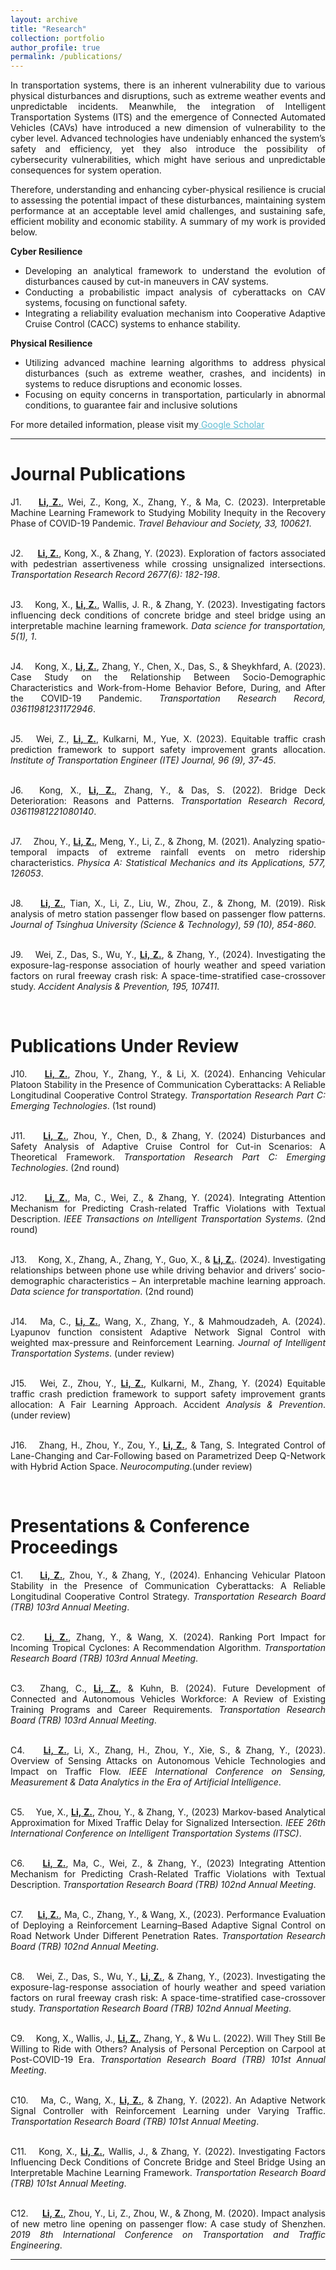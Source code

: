 ```yaml
---
layout: archive
title: "Research"
collection: portfolio
author_profile: true
permalink: /publications/ 
---
```


<div style="text-align: justify"> 
<p> In transportation systems, there is an inherent vulnerability due to various physical disturbances and disruptions, such as extreme weather events and unpredictable incidents. Meanwhile, the integration of Intelligent Transportation Systems (ITS) and the emergence of Connected Automated Vehicles (CAVs) have introduced a new dimension of vulnerability to the cyber level. Advanced technologies have undeniably enhanced the system’s safety and efficiency, yet they also introduce the possibility of cybersecurity vulnerabilities, which might have serious and unpredictable consequences for system operation. </p>

<p>Therefore, understanding and enhancing cyber-physical resilience is crucial to assessing the potential impact of these disturbances, maintaining system performance at an acceptable level amid challenges, and sustaining safe, efficient mobility and economic stability. A summary of my work is provided below.</p>

</div>

<div style="text-align: justify"> 
<b> Cyber Resilience </b>
<ul>
<li>Developing an analytical framework to understand the evolution of disturbances caused by cut-in maneuvers in CAV systems.
</li>
<li>Conducting a probabilistic impact analysis of cyberattacks on CAV systems, focusing on functional safety.</li>
<li>Integrating a reliability evaluation mechanism into Cooperative Adaptive Cruise Control (CACC) systems to enhance stability.</li>
</ul>
</div>

<div style="text-align: justify"> 
<b> Physical Resilience </b>
<ul>
<li>Utilizing advanced machine learning algorithms to address physical disturbances (such as extreme weather, crashes, and incidents) in systems to reduce disruptions and economic losses.</li>

<li>Focusing on equity concerns in transportation, particularly in abnormal conditions, to guarantee fair and inclusive solutions</li>
</ul>
</div>

<p>For more detailed information, please visit my<a href="https://scholar.google.com/citations?user=7dLezg0AAAAJ&hl=en" style="color:#5dbcd2;"> Google Scholar</a> </p>



<hr color="#FFFFFF" />


Journal Publications
======

<div style="text-align: justify"> 
<p> J1. &emsp; <b><u>Li, Z.</u></b>, Wei, Z., Kong, X., Zhang, Y., & Ma, C. (2023). Interpretable Machine Learning Framework to Studying Mobility Inequity in the Recovery Phase of COVID-19 Pandemic. <i>Travel Behaviour and Society, 33, 100621</i>. <br/><br/>

J2. &emsp; <b><u>Li, Z.</u></b>, Kong, X., & Zhang, Y. (2023). Exploration of factors associated with pedestrian assertiveness while crossing unsignalized intersections.  <i>Transportation Research Record 2677(6): 182-198</i>. <br/><br/>

J3. &emsp;Kong, X., <b><u>Li, Z.</u></b>, Wallis, J. R., & Zhang, Y. (2023). Investigating factors influencing deck conditions of concrete bridge and steel bridge using an interpretable machine learning framework. <i>Data science for transportation, 5(1), 1</i>. <br/><br/>


J4. &emsp;Kong, X., <b><u>Li, Z.</u></b>, Zhang, Y., Chen, X., Das, S., & Sheykhfard, A. (2023). Case Study on the Relationship Between Socio-Demographic Characteristics and Work-from-Home Behavior Before, During, and After the COVID-19 Pandemic. <i>Transportation Research Record, 03611981231172946</i>. <br/><br/>


J5. &emsp;Wei, Z., <b><u>Li, Z.</u></b>, Kulkarni, M., Yue, X. (2023). Equitable traffic crash prediction framework to support safety improvement grants allocation.  <i>Institute of Transportation Engineer (ITE) Journal, 96 (9), 37-45</i>. <br/><br/>


J6. &emsp;Kong, X., <b><u>Li, Z.</u></b>, Zhang, Y., & Das, S. (2022). Bridge Deck Deterioration: Reasons and Patterns. <i> Transportation Research Record, 03611981221080140</i>. <br/><br/>


J7. &emsp;Zhou, Y., <b><u>Li, Z.</u></b>, Meng, Y., Li, Z., & Zhong, M. (2021). Analyzing spatio-temporal impacts of extreme rainfall events on metro ridership characteristics. <i> Physica A: Statistical Mechanics and its Applications, 577, 126053</i>. <br/><br/>


J8. &emsp; <b><u>Li, Z.</u></b>, Tian, X., Li, Z., Liu, W., Zhou, Z., & Zhong, M. (2019). Risk analysis of metro station passenger flow based on passenger flow patterns. <i> Journal of Tsinghua University (Science & Technology), 59 (10), 854-860</i>. <br/><br/>


J9. &emsp;Wei, Z., Das, S., Wu, Y., <b><u>Li, Z.</u></b>, & Zhang, Y., (2024). Investigating the exposure-lag-response association of hourly weather and speed variation factors on rural freeway crash risk: A space-time-stratified case-crossover study. <i> Accident Analysis & Prevention, 195, 107411</i>. </p> <br/>
</div>

Publications Under Review
======

<div style="text-align: justify"> 
<p> J10. &emsp; <b><u>Li, Z.</u></b>, Zhou, Y., Zhang, Y., & Li, X. (2024). Enhancing Vehicular Platoon Stability in the Presence of Communication Cyberattacks: A Reliable Longitudinal Cooperative Control Strategy.  <i> Transportation Research Part C: Emerging Technologies</i>. (1st round)<br/><br/>

J11. &emsp; <b><u>Li, Z.</u></b>, Zhou, Y., Chen, D., & Zhang, Y. (2024) Disturbances and Safety Analysis of Adaptive Cruise Control for Cut-in Scenarios: A Theoretical Framework.  <i> Transportation Research Part C: Emerging Technologies</i>. (2nd round)<br/><br/>

J12. &emsp; <b><u>Li, Z.</u></b>, Ma, C., Wei, Z., & Zhang, Y. (2024). Integrating Attention Mechanism for Predicting Crash-related Traffic Violations with Textual Description.  <i> IEEE Transactions on Intelligent Transportation Systems</i>. (2nd round)<br/><br/>

J13. &emsp;Kong, X., Zhang, A., Zhang, Y., Guo, X., & <b><u>Li, Z.</u></b>. (2024). Investigating relationships between phone use while driving behavior and drivers’ socio-demographic characteristics – An interpretable machine learning approach.  <i> Data science for transportation</i>. (2nd round) <br/><br/>

J14. &emsp;Ma, C., <b><u>Li, Z.</u></b>, Wang, X., Zhang, Y., & Mahmoudzadeh, A. (2024). Lyapunov function consistent Adaptive Network Signal Control with weighted max-pressure and Reinforcement Learning.  <i> Journal of Intelligent Transportation Systems</i>. (under review)<br/><br/>

J15. &emsp;Wei, Z., Zhou, Y., <b><u>Li, Z.</u></b>, Kulkarni, M., Zhang, Y. (2024) Equitable traffic crash prediction framework to support safety improvement grants allocation: A Fair Learning Approach. Accident  <i> Analysis & Prevention</i>. (under review)<br/><br/>

J16. &emsp;Zhang, H., Zhou, Y., Zou, Y., <b><u>Li, Z.</u></b>, & Tang, S. Integrated Control of Lane-Changing and Car-Following based on Parametrized Deep Q-Network with Hybrid Action Space.  <i> Neurocomputing</i>.(under review)
</p> <br/>
</div>

Presentations & Conference Proceedings
======

<div style="text-align: justify"> 
<p> C1. &emsp; <b><u>Li, Z.</u></b>, Zhou, Y., & Zhang, Y., (2024). Enhancing Vehicular Platoon Stability in the Presence of Communication Cyberattacks: A Reliable Longitudinal Cooperative Control Strategy. <i>Transportation Research Board (TRB) 103rd Annual Meeting</i>. <br/><br/>

C2. &emsp; <b><u>Li, Z.</u></b>, Zhang, Y., & Wang, X. (2024). Ranking Port Impact for Incoming Tropical Cyclones: A Recommendation Algorithm. <i>  Transportation Research Board (TRB) 103rd Annual Meeting</i>. <br/><br/>

C3. &emsp;Zhang, C., <b><u>Li, Z.</u></b>, & Kuhn, B. (2024). Future Development of Connected and Autonomous Vehicles Workforce: A Review of Existing Training Programs and Career Requirements.  <i> Transportation Research Board (TRB) 103rd Annual Meeting</i>. <br/><br/>

C4. &emsp; <b><u>Li, Z.</u></b>, Li, X., Zhang, H., Zhou, Y., Xie, S., & Zhang, Y., (2023). Overview of Sensing Attacks on Autonomous Vehicle Technologies and Impact on Traffic Flow.  <i> IEEE International Conference on Sensing, Measurement & Data Analytics in the Era of Artificial Intelligence</i>. <br/><br/>

C5. &emsp;Yue, X., <b><u>Li, Z.</u></b>, Zhou, Y., & Zhang, Y., (2023) Markov-based Analytical Approximation for Mixed Traffic Delay for Signalized Intersection.  <i> IEEE 26th International Conference on Intelligent Transportation Systems (ITSC)</i>. <br/><br/>

C6. &emsp; <b><u>Li, Z.</u></b>, Ma, C., Wei, Z., & Zhang, Y., (2023) Integrating Attention Mechanism for Predicting Crash-Related Traffic Violations with Textual Description. <i>  Transportation Research Board (TRB) 102nd Annual Meeting</i>. <br/><br/>


C7. &emsp; <b><u>Li, Z.</u></b>, Ma, C., Zhang, Y., & Wang, X., (2023). Performance Evaluation of Deploying a Reinforcement Learning–Based Adaptive Signal Control on Road Network Under Different Penetration Rates.  <i> Transportation Research Board (TRB) 102nd Annual Meeting</i>. <br/><br/>

C8. &emsp;Wei, Z., Das, S., Wu, Y., <b><u>Li, Z.</u></b>, & Zhang, Y., (2023). Investigating the exposure-lag-response association of hourly weather and speed variation factors on rural freeway crash risk: A space-time-stratified case-crossover study. <i>  Transportation Research Board (TRB) 102nd Annual Meeting</i>. <br/><br/>


C9. &emsp;Kong, X., Wallis, J., <b><u>Li, Z.</u></b>, Zhang, Y., & Wu L. (2022). Will They Still Be Willing to Ride with Others? Analysis of Personal Perception on Carpool at Post-COVID-19 Era.  <i> Transportation Research Board (TRB) 101st Annual Meeting</i>. <br/><br/>

C10. &emsp;Ma, C., Wang, X., <b><u>Li, Z.</u></b>, & Zhang, Y. (2022). An Adaptive Network Signal Controller with Reinforcement Learning under Varying Traffic.  <i> Transportation Research Board (TRB) 101st Annual Meeting</i>. <br/><br/>

C11. &emsp;Kong, X., <b><u>Li, Z.</u></b>, Wallis, J., & Zhang, Y. (2022). Investigating Factors Influencing Deck Conditions of Concrete Bridge and Steel Bridge Using an Interpretable Machine Learning Framework.  <i> Transportation Research Board (TRB) 101st Annual Meeting</i>. <br/><br/>

C12. &emsp; <b><u>Li, Z.</u></b>, Zhou, Y., Li, Z., Zhou, W., & Zhong, M. (2020). Impact analysis of new metro line opening on passenger flow: A case study of Shenzhen.  <i> 2019 8th International Conference on Transportation and Traffic Engineering</i>.<br/>
</p> 

<hr color="#FFFFFF" />
</div>





